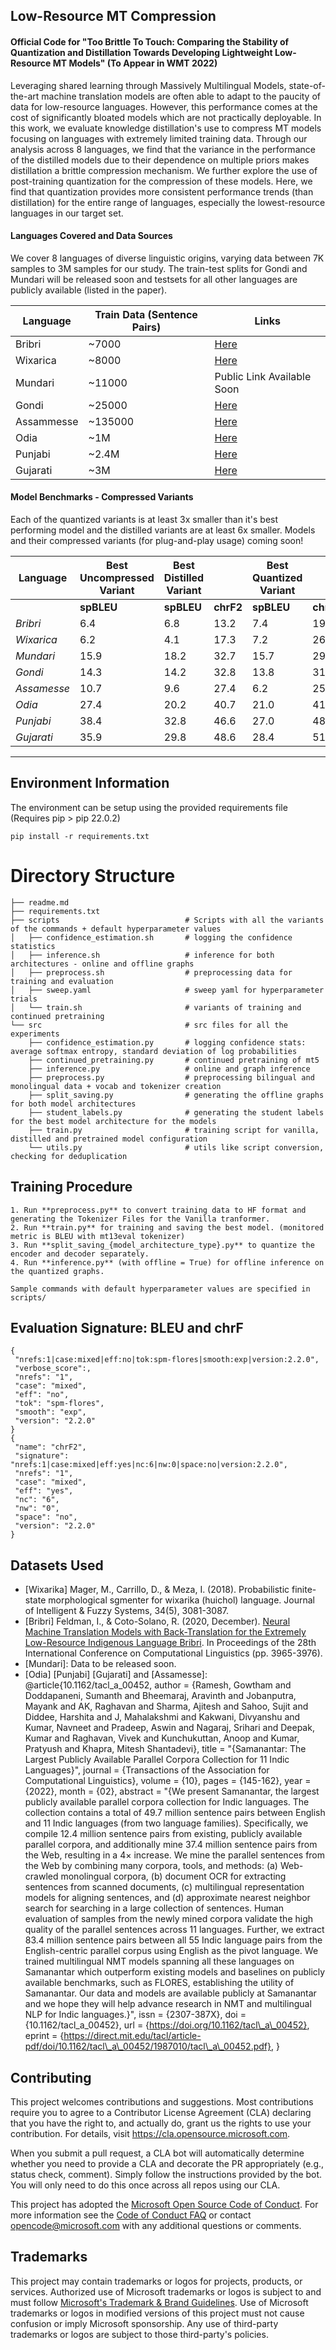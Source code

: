 ## Low-Resource MT Compression

#### Official Code for "Too Brittle To Touch: Comparing the Stability of Quantization and Distillation Towards Developing Lightweight Low-Resource MT Models" (To Appear in WMT 2022)

Leveraging shared learning through Massively Multilingual Models, state-of-the-art machine translation models are often able to adapt to the paucity of data for low-resource languages. However, this performance comes at the cost of significantly bloated models which are not practically deployable. In this work, we evaluate knowledge distillation's use to compress MT models focusing on languages with extremely limited training data. Through our analysis across 8 languages, we find that the variance in the performance of the distilled models due to their dependence on multiple priors makes distillation a brittle compression mechanism. We further explore the use of post-training quantization for the compression of these models. Here, we find that quantization provides more consistent performance trends (than distillation) for the entire range of languages, especially the lowest-resource languages in our target set.

#### Languages Covered and Data Sources 

We cover 8 languages of diverse linguistic origins, varying data between 7K samples to 3M samples for our study. The train-test splits for Gondi and Mundari will be released soon and testsets for all other languages are publicly available (listed in the paper). 

| **Language** | **Train Data (Sentence Pairs)** | **Links**                                                |
|--------------|---------------------------------|-----------                                               |
| Bribri       | ~7000                           | [Here](https://github.com/AmericasNLP/americasnlp2021)   |
| Wixarica     | ~8000                           | [Here](https://github.com/AmericasNLP/americasnlp2021)   |
| Mundari      | ~11000                          | Public Link Available Soon                               |
| Gondi        | ~25000                          | [Here](http://cgnetswara.org/hindi-gondi-corpus.html)    |   
| Assammesse   | ~135000                         | [Here](https://ai4bharat.iitm.ac.in/samanantar)          |
| Odia         | ~1M                             | [Here](https://ai4bharat.iitm.ac.in/samanantar)          |
| Punjabi      | ~2.4M                           | [Here](https://ai4bharat.iitm.ac.in/samanantar)          |
| Gujarati     | ~3M                             | [Here](https://ai4bharat.iitm.ac.in/samanantar)          |

#### Model Benchmarks - Compressed Variants 
Each of the quantized variants is at least 3x smaller than it's best performing model and the distilled variants are at least 6x smaller.  Models and their compressed variants (for plug-and-play usage) coming soon! 

| **Language** | **Best Uncompressed Variant** | **Best Distilled Variant** |           | **Best Quantized Variant** |           |
|--------------|-------------------------------|----------------------------| --------- |----------------------------|-----------|
|              |           **spBLEU**          |         **spBLEU**         | **chrF2** |         **spBLEU**         | **chrF2** |
| _Bribri_     |              6.4              |             6.8            |    13.2   |             7.4            |    19.4   |
| _Wixarica_   |              6.2              |             4.1            |    17.3   |             7.2            |    26.8   |
| _Mundari_    |              15.9             |            18.2            |    32.7   |            15.7            |    29.3   |
| _Gondi_      |              14.3             |            14.2            |    32.8   |            13.8            |    31.1   |
| _Assamesse_  |              10.7             |             9.6            |    27.4   |             6.2            |    25.7   |
| _Odia_       |              27.4             |            20.2            |    40.7   |            21.0            |    41.3   |
| _Punjabi_    |              38.4             |            32.8            |    46.6   |            27.0            |    48.0   |
| _Gujarati_   |              35.9             |            29.8            |    48.6   |            28.4            |    51.4   |
----------------------------------------------------------------------------------------------------------------------------------

## Environment Information 
The environment can be setup using the provided requirements file (Requires pip > pip 22.0.2)
```
pip install -r requirements.txt 
```

# Directory Structure
```
├── readme.md
├── requirements.txt
├── scripts                            # Scripts with all the variants of the commands + default hyperparameter values
│   ├── confidence_estimation.sh       # logging the confidence statistics
│   ├── inference.sh                   # inference for both architectures - online and offline graphs 
│   ├── preprocess.sh                  # preprocessing data for training and evaluation
│   ├── sweep.yaml                     # sweep yaml for hyperparameter trials 
│   └── train.sh                       # variants of training and continued pretraining
└── src                                # src files for all the experiments 
    ├── confidence_estimation.py       # logging confidence stats: average softmax entropy, standard deviation of log probabilities
    ├── continued_pretraining.py       # continued pretraining of mt5
    ├── inference.py                   # online and graph inference
    ├── preprocess.py                  # preprocessing bilingual and monolingual data + vocab and tokenizer creation 
    ├── split_saving.py                # generating the offline graphs for both model architectures 
    ├── student_labels.py              # generating the student labels for the best model architecture for the models   
    ├── train.py                       # training script for vanilla, distilled and pretrained model configuration
    └── utils.py                       # utils like script conversion, checking for deduplication
```

## Training Procedure 
```
1. Run **preprocess.py** to convert training data to HF format and generating the Tokenizer Files for the Vanilla tranformer. 
2. Run **train.py** for training and saving the best model. (monitored metric is BLEU with mt13eval tokenizer)
3. Run **split_saving_{model_architecture_type}.py** to quantize the encoder and decoder separately. 
4. Run **inference.py** (with offline = True) for offline inference on the quantized graphs.  

Sample commands with default hyperparameter values are specified in scripts/
```


## Evaluation Signature: BLEU and chrF
```
{
 "nrefs:1|case:mixed|eff:no|tok:spm-flores|smooth:exp|version:2.2.0",
 "verbose_score":,
 "nrefs": "1",
 "case": "mixed",
 "eff": "no",
 "tok": "spm-flores",
 "smooth": "exp",
 "version": "2.2.0"
}
{
 "name": "chrF2",
 "signature": "nrefs:1|case:mixed|eff:yes|nc:6|nw:0|space:no|version:2.2.0",
 "nrefs": "1",
 "case": "mixed",
 "eff": "yes",
 "nc": "6",
 "nw": "0",
 "space": "no",
 "version": "2.2.0"
}
```

## Datasets Used 
 - [Wixarika]
    Mager, M., Carrillo, D., & Meza, I. (2018). Probabilistic finite-state morphological sgmenter for wixarika (huichol) language. Journal of Intelligent & Fuzzy Systems, 34(5), 3081-3087.
 - [Bribri]
    Feldman, I., & Coto-Solano, R. (2020, December). [Neural Machine Translation Models with Back-Translation for the Extremely Low-Resource Indigenous Language Bribri](https://www.aclweb.org/anthology/2020.coling-main.351.pdf). In Proceedings of the 28th International Conference on Computational Linguistics (pp. 3965-3976).
 - [Mundari]: Data to be released soon. 
 - [Odia] [Punjabi] [Gujarati] and [Assamesse]: @article{10.1162/tacl_a_00452,
    author = {Ramesh, Gowtham and Doddapaneni, Sumanth and Bheemaraj, Aravinth and Jobanputra, Mayank and AK, Raghavan and Sharma, Ajitesh and Sahoo, Sujit and Diddee, Harshita and J, Mahalakshmi and Kakwani, Divyanshu and Kumar, Navneet and Pradeep, Aswin and Nagaraj, Srihari and Deepak, Kumar and Raghavan, Vivek and Kunchukuttan, Anoop and Kumar, Pratyush and Khapra, Mitesh Shantadevi},
    title = "{Samanantar: The Largest Publicly Available Parallel Corpora Collection for 11 Indic Languages}",
    journal = {Transactions of the Association for Computational Linguistics},
    volume = {10},
    pages = {145-162},
    year = {2022},
    month = {02},
    abstract = "{We present Samanantar, the largest publicly available parallel corpora collection for Indic languages. The collection contains a total of 49.7 million sentence pairs between English and 11 Indic languages (from two language families). Specifically, we compile 12.4 million sentence pairs from existing, publicly available parallel corpora, and additionally mine 37.4 million sentence pairs from the Web, resulting in a 4× increase. We mine the parallel sentences from the Web by combining many corpora, tools, and methods: (a) Web-crawled monolingual corpora, (b) document OCR for extracting sentences from scanned documents, (c) multilingual representation models for aligning sentences, and (d) approximate nearest neighbor search for searching in a large collection of sentences. Human evaluation of samples from the newly mined corpora validate the high quality of the parallel sentences across 11 languages. Further, we extract 83.4 million sentence pairs between all 55 Indic language pairs from the English-centric parallel corpus using English as the pivot language. We trained multilingual NMT models spanning all these languages on Samanantar which outperform existing models and baselines on publicly available benchmarks, such as FLORES, establishing the utility of Samanantar. Our data and models are available publicly at Samanantar and we hope they will help advance research in NMT and multilingual NLP for Indic languages.}",
    issn = {2307-387X},
    doi = {10.1162/tacl_a_00452},
    url = {https://doi.org/10.1162/tacl\_a\_00452},
    eprint = {https://direct.mit.edu/tacl/article-pdf/doi/10.1162/tacl\_a\_00452/1987010/tacl\_a\_00452.pdf},
}


## Contributing

This project welcomes contributions and suggestions.  Most contributions require you to agree to a
Contributor License Agreement (CLA) declaring that you have the right to, and actually do, grant us
the rights to use your contribution. For details, visit https://cla.opensource.microsoft.com.

When you submit a pull request, a CLA bot will automatically determine whether you need to provide
a CLA and decorate the PR appropriately (e.g., status check, comment). Simply follow the instructions
provided by the bot. You will only need to do this once across all repos using our CLA.

This project has adopted the [Microsoft Open Source Code of Conduct](https://opensource.microsoft.com/codeofconduct/).
For more information see the [Code of Conduct FAQ](https://opensource.microsoft.com/codeofconduct/faq/) or
contact [opencode@microsoft.com](mailto:opencode@microsoft.com) with any additional questions or comments.

## Trademarks

This project may contain trademarks or logos for projects, products, or services. Authorized use of Microsoft 
trademarks or logos is subject to and must follow 
[Microsoft's Trademark & Brand Guidelines](https://www.microsoft.com/en-us/legal/intellectualproperty/trademarks/usage/general).
Use of Microsoft trademarks or logos in modified versions of this project must not cause confusion or imply Microsoft sponsorship.
Any use of third-party trademarks or logos are subject to those third-party's policies.
